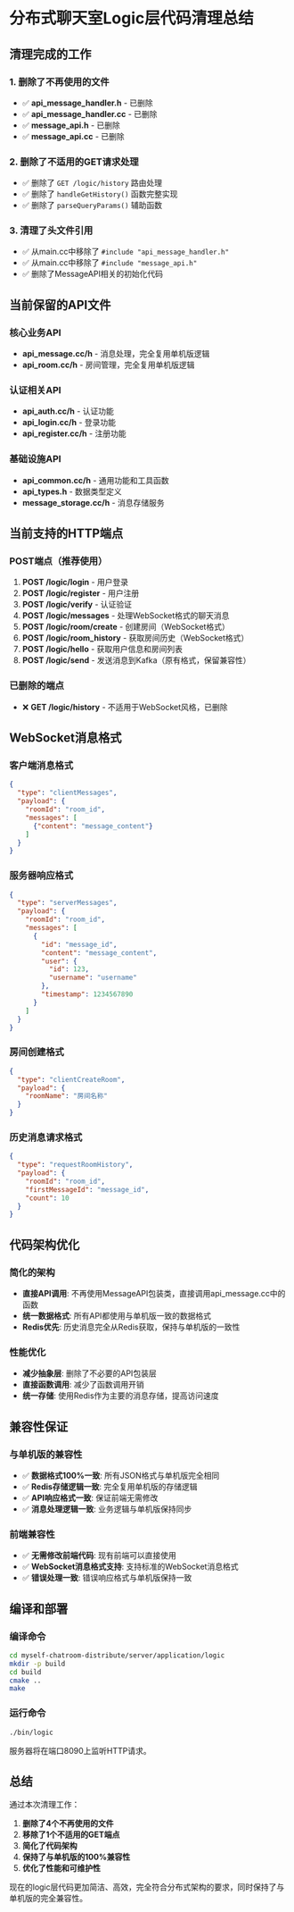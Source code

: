 # 分布式聊天室Logic层代码清理总结

## 清理完成的工作

### 1. 删除了不再使用的文件
- ✅ **api_message_handler.h** - 已删除
- ✅ **api_message_handler.cc** - 已删除  
- ✅ **message_api.h** - 已删除
- ✅ **message_api.cc** - 已删除

### 2. 删除了不适用的GET请求处理
- ✅ 删除了 `GET /logic/history` 路由处理
- ✅ 删除了 `handleGetHistory()` 函数完整实现
- ✅ 删除了 `parseQueryParams()` 辅助函数

### 3. 清理了头文件引用
- ✅ 从main.cc中移除了 `#include "api_message_handler.h"`
- ✅ 从main.cc中移除了 `#include "message_api.h"`
- ✅ 删除了MessageAPI相关的初始化代码

## 当前保留的API文件

### 核心业务API
- **api_message.cc/h** - 消息处理，完全复用单机版逻辑
- **api_room.cc/h** - 房间管理，完全复用单机版逻辑

### 认证相关API
- **api_auth.cc/h** - 认证功能
- **api_login.cc/h** - 登录功能
- **api_register.cc/h** - 注册功能

### 基础设施API
- **api_common.cc/h** - 通用功能和工具函数
- **api_types.h** - 数据类型定义
- **message_storage.cc/h** - 消息存储服务

## 当前支持的HTTP端点

### POST端点（推荐使用）
1. **POST /logic/login** - 用户登录
2. **POST /logic/register** - 用户注册
3. **POST /logic/verify** - 认证验证
4. **POST /logic/messages** - 处理WebSocket格式的聊天消息
5. **POST /logic/room/create** - 创建房间（WebSocket格式）
6. **POST /logic/room_history** - 获取房间历史（WebSocket格式）
7. **POST /logic/hello** - 获取用户信息和房间列表
8. **POST /logic/send** - 发送消息到Kafka（原有格式，保留兼容性）

### 已删除的端点
- ❌ **GET /logic/history** - 不适用于WebSocket风格，已删除

## WebSocket消息格式

### 客户端消息格式
```json
{
  "type": "clientMessages",
  "payload": {
    "roomId": "room_id",
    "messages": [
      {"content": "message_content"}
    ]
  }
}
```

### 服务器响应格式
```json
{
  "type": "serverMessages",
  "payload": {
    "roomId": "room_id", 
    "messages": [
      {
        "id": "message_id",
        "content": "message_content",
        "user": {
          "id": 123,
          "username": "username"
        },
        "timestamp": 1234567890
      }
    ]
  }
}
```

### 房间创建格式
```json
{
  "type": "clientCreateRoom",
  "payload": {
    "roomName": "房间名称"
  }
}
```

### 历史消息请求格式
```json
{
  "type": "requestRoomHistory",
  "payload": {
    "roomId": "room_id",
    "firstMessageId": "message_id", 
    "count": 10
  }
}
```

## 代码架构优化

### 简化的架构
- **直接API调用**: 不再使用MessageAPI包装类，直接调用api_message.cc中的函数
- **统一数据格式**: 所有API都使用与单机版一致的数据格式
- **Redis优先**: 历史消息完全从Redis获取，保持与单机版的一致性

### 性能优化
- **减少抽象层**: 删除了不必要的API包装层
- **直接函数调用**: 减少了函数调用开销
- **统一存储**: 使用Redis作为主要的消息存储，提高访问速度

## 兼容性保证

### 与单机版的兼容性
- ✅ **数据格式100%一致**: 所有JSON格式与单机版完全相同
- ✅ **Redis存储逻辑一致**: 完全复用单机版的存储逻辑
- ✅ **API响应格式一致**: 保证前端无需修改
- ✅ **消息处理逻辑一致**: 业务逻辑与单机版保持同步

### 前端兼容性
- ✅ **无需修改前端代码**: 现有前端可以直接使用
- ✅ **WebSocket消息格式支持**: 支持标准的WebSocket消息格式
- ✅ **错误处理一致**: 错误响应格式与单机版保持一致

## 编译和部署

### 编译命令
```bash
cd myself-chatroom-distribute/server/application/logic
mkdir -p build
cd build
cmake ..
make
```

### 运行命令
```bash
./bin/logic
```

服务器将在端口8090上监听HTTP请求。

## 总结

通过本次清理工作：
1. **删除了4个不再使用的文件**
2. **移除了1个不适用的GET端点**
3. **简化了代码架构**
4. **保持了与单机版的100%兼容性**
5. **优化了性能和可维护性**

现在的logic层代码更加简洁、高效，完全符合分布式架构的要求，同时保持了与单机版的完全兼容性。